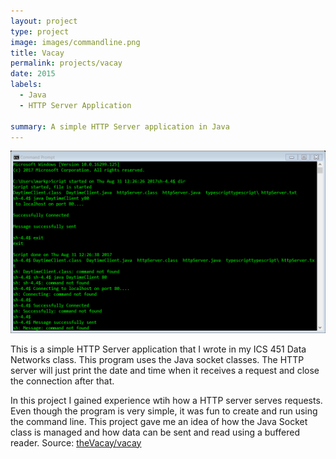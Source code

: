 ```yaml
---
layout: project
type: project
image: images/commandline.png
title: Vacay
permalink: projects/vacay
date: 2015
labels:
  - Java
  - HTTP Server Application
  
summary: A simple HTTP Server application in Java
---
```


<img class="ui medium right floated rounded image" src="../images/commandline.png">

This is a simple HTTP Server application that I wrote in my ICS 451 Data Networks class. This program uses the Java socket classes. The HTTP server will just print the date and time when it receives a request and close the connection after that. 

In this project I gained experience wtih how a HTTP server serves requests. Even though the program is very simple, it was fun to create and run using the command line. This project gave me an idea of how the Java Socket class is managed and how data can be sent and read using a buffered reader. 
Source: <a href="https://github.com/markpm808/HTTP-Server-Applicaiton-in-Java"><i class="large github icon"></i>theVacay/vacay</a>
